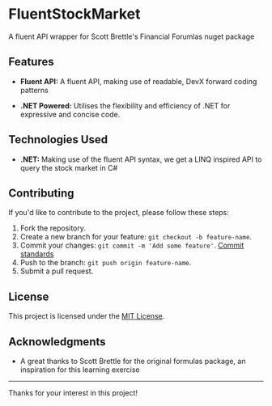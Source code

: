 # FluentStockMarket

A fluent API wrapper for Scott Brettle's Financial Forumlas nuget package

## Features

- **Fluent API:** A fluent API, making use of readable, DevX forward coding patterns

- **.NET Powered:** Utilises the flexibility and efficiency of .NET for expressive and concise code.

## Technologies Used

- **.NET:** Making use of the fluent API syntax, we get a LINQ inspired API to query the stock market in C#


## Contributing

If you'd like to contribute to the project, please follow these steps:

1. Fork the repository.
2. Create a new branch for your feature: `git checkout -b feature-name`.
3. Commit your changes: `git commit -m 'Add some feature'`. [Commit standards](https://www.conventionalcommits.org/en/v1.0.0/#specification)
4. Push to the branch: `git push origin feature-name`.
5. Submit a pull request.

## License

This project is licensed under the [MIT License](LICENSE).

## Acknowledgments

- A great thanks to Scott Brettle for the original formulas package, an inspiration for this learning exercise

---

Thanks for your interest in this project!
